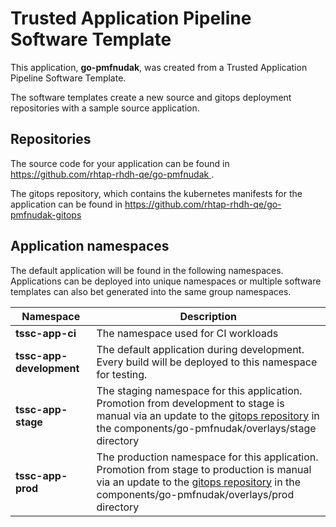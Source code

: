 # Trusted Application Pipeline Software Template

This application, **go-pmfnudak**, was created from a Trusted Application Pipeline Software Template.

The software templates create a new source and gitops deployment repositories with a sample source application. 

## Repositories

The source code for your application can be found in [https://github.com/rhtap-rhdh-qe/go-pmfnudak ](https://github.com/rhtap-rhdh-qe/go-pmfnudak ).
 
The gitops repository, which contains the kubernetes manifests for the application can be found in 
[https://github.com/rhtap-rhdh-qe/go-pmfnudak-gitops ](https://github.com/rhtap-rhdh-qe/go-pmfnudak-gitops ) 

## Application namespaces 

The default application will be found in the following namespaces. Applications can be deployed into unique namespaces or multiple software templates can also bet generated into the same group namespaces.  

|  Namespace   |  Description   |  
| -------- | -------- |
| **tssc-app-ci** | The namespace used for CI workloads |
| **tssc-app-development** | The default application during development. Every build will be deployed to this namespace for testing. |
| **tssc-app-stage** | The staging namespace for this application. Promotion from development to stage is manual via an update to the [gitops repository](https://github.com/rhtap-rhdh-qe/go-pmfnudak-gitops ) in the components/go-pmfnudak/overlays/stage directory |
| **tssc-app-prod** | The production namespace for this application. Promotion from stage to production is manual via an update to the [gitops repository](https://github.com/rhtap-rhdh-qe/go-pmfnudak-gitops ) in the components/go-pmfnudak/overlays/prod directory |